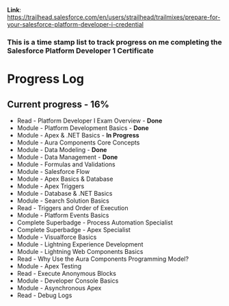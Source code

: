 __Link__: https://trailhead.salesforce.com/en/users/strailhead/trailmixes/prepare-for-your-salesforce-platform-developer-i-credential

### This is a time stamp list to track progress on me completing the Salesforce Platform Developer 1 Certificate

# Progress Log 
## Current progress - 16% 

* Read - Platform Developer I Exam Overview - __Done__
* Module - Platform Development Basics - __Done__
* Module - Apex & .NET Basics - __In Progress__
* Module - Aura Components Core Concepts
* Module - Data Modeling - __Done__
* Module - Data Management - __Done__
* Module - Formulas and Validations
* Module - Salesforce Flow
* Module - Apex Basics & Database
* Module - Apex Triggers
* Module - Database & .NET Basics
* Module - Search Solution Basics
* Read - Triggers and Order of Execution
* Module - Platform Events Basics
* Complete Superbadge - Process Automation Specialist
* Complete Superbadge - Apex Specialist
* Module - Visualforce Basics
* Module - Lightning Experience Development
* Module - Lightning Web Components Basics
* Read - Why Use the Aura Components Programming Model?
* Module - Apex Testing
* Read - Execute Anonymous Blocks
* Module - Developer Console Basics
* Module - Asynchronous Apex
* Read - Debug Logs
